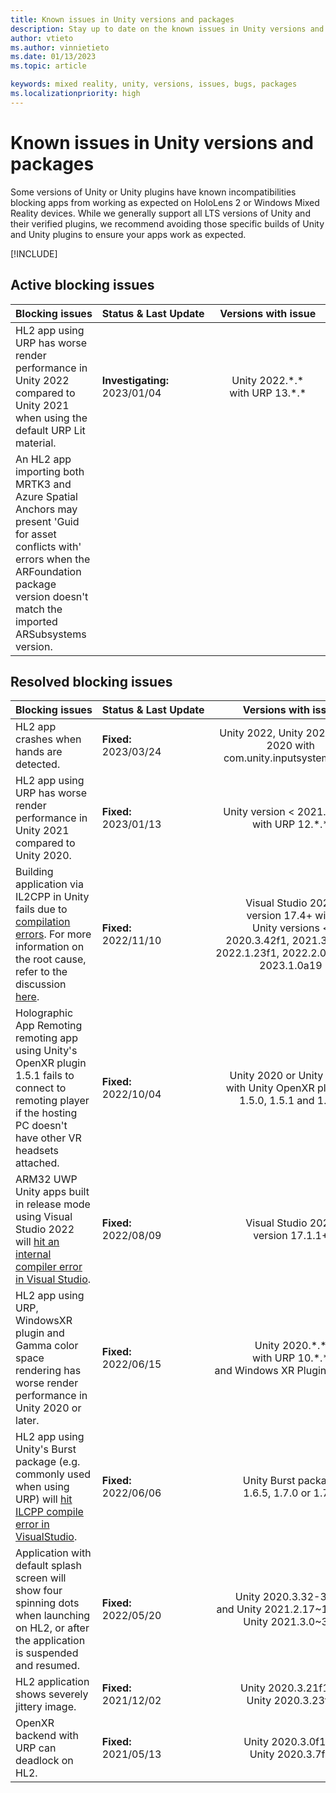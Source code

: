```yaml
---
title: Known issues in Unity versions and packages
description: Stay up to date on the known issues in Unity versions and packages.
author: vtieto
ms.author: vinnietieto
ms.date: 01/13/2023
ms.topic: article

keywords: mixed reality, unity, versions, issues, bugs, packages
ms.localizationpriority: high
---
```


# Known issues in Unity versions and packages

Some versions of Unity or Unity plugins have known incompatibilities blocking apps from working as expected on HoloLens 2 or Windows Mixed Reality devices. While we generally support all LTS versions of Unity and their verified plugins, we recommend avoiding those specific builds of Unity and Unity plugins to ensure your apps work as expected.

[!INCLUDE[](includes/xr/recommended-version.md)]

## Active blocking issues

<!-- When updating this table, BE SURE TO ALSO UPDATE /develop/unity/includes/xr/recommended-version.md! -->

| Blocking&nbsp;issues | Status&nbsp;&&nbsp;Last&nbsp;Update | &nbsp;&nbsp;Versions&nbsp;with&nbsp;issue&nbsp;&nbsp; | &nbsp;&nbsp;Mitigation&nbsp;&nbsp; |
| :----------- | :----- | :--------------: | :--------------: |
| HL2 app using URP has worse render performance in Unity 2022 compared to Unity 2021 when using the default URP Lit material. | **Investigating:**<br />2023/01/04 | Unity 2022.\*.\* <br/> with URP 13.\*.\* | Either avoid URP in Unity 2022, avoid using the default URP materials or use URP in Unity 2021.3.14+ |
|An HL2 app importing both MRTK3 and Azure Spatial Anchors may present 'Guid for asset conflicts with' errors when the ARFoundation package version doesn't match the imported ARSubsystems version.|||When using ARFoundation 5.x+, manually add com.unity.xr.arsubsystems version 5.0.2 to the project's Package Manager.  You'll get a warning that ARSubsystems has been deprecated, but it can be ignored.|
## Resolved blocking issues

| Blocking&nbsp;issues | Status&nbsp;&&nbsp;Last&nbsp;Update | &nbsp;&nbsp;Versions&nbsp;with&nbsp;issue&nbsp;&nbsp; | &nbsp;&nbsp;Versions&nbsp;with&nbsp;fixes&nbsp;&nbsp; |
| :----------- | :----- | :--------------: | :--------------: |
| HL2 app crashes when hands are detected. | **Fixed:**<br />2023/03/24 | Unity 2022, Unity 2021, Unity 2020 with<br/>com.unity.inputsystem 1.5.0 | Use com.unity.inputsystem 1.5.1 or later |
| HL2 app using URP has worse render performance in Unity 2021 compared to Unity 2020. | **Fixed:**<br />2023/01/13 | Unity version < 2021.3.14f1 <br/> with URP 12.\*.\* | Use Unity 2021.3.14f1 and later |
| Building application via IL2CPP in Unity fails due to [compilation errors](https://issuetracker.unity3d.com/issues/il2cpp-windows-builds-fails-when-using-vs-2022-17-dot-4-0-preview). For more information on the root cause, refer to the discussion [here](https://developercommunity.visualstudio.com/t/stdext::hash_compare-has-been-removed-in/10182319). | **Fixed:**<br />2022/11/10 | Visual Studio&nbsp;2022<br />version 17.4+ with<br />Unity versions <<br />2020.3.42f1, 2021.3.14f1, 2022.1.23f1, 2022.2.0b16 and 2023.1.0a19 | Use Visual Studio&nbsp;2019 or Unity version >= 2020.3.42f1, 2021.3.14f1, 2022.1.23f1, 2022.2.0b16 or 2023.1.0a19 |
| Holographic App Remoting remoting app using Unity's OpenXR plugin 1.5.1 fails to connect to remoting player if the hosting PC doesn't have other VR headsets attached. | **Fixed:**<br />2022/10/04 | Unity 2020 or Unity 2021 <br/> with Unity&nbsp;OpenXR&nbsp;plugin&nbsp;=<br/>1.5.0, 1.5.1 and 1.5.2 | If using Holographic App Remoting, use Unity&nbsp;OpenXR&nbsp;plugin&nbsp;<= 1.4.3&nbsp;or&nbsp;>=&nbsp;1.5.3|
| ARM32 UWP Unity apps built in release mode using Visual Studio&nbsp;2022 will [hit an internal compiler error in Visual Studio](https://developercommunity.visualstudio.com/t/uwp-arm-32-build-fails-with-fatal-error-c1001-inte/1697106#T-N10059007). | **Fixed:**<br />2022/08/09 | Visual Studio&nbsp;2022<br />version 17.1.1+ | Use Visual Studio&nbsp;2019 or Visual&nbsp;Studio&nbsp;2022&nbsp;version >= 17.3.* |
| HL2 app using URP, WindowsXR plugin and Gamma color space rendering has worse render performance in Unity 2020 or later. | **Fixed:**<br />2022/06/15 | Unity 2020.\*.\* <br/> with URP 10.\*.\* <br/> and&nbsp;Windows&nbsp;XR&nbsp;Plugin&nbsp;<=4.6.3| Use Windows&nbsp;XR&nbsp;Plugin&nbsp;version&nbsp;>=&nbsp;4.6.4 |
| HL2 app using Unity's Burst package (e.g. commonly used when using URP) will [hit ILCPP compile error in VisualStudio](https://issuetracker.unity3d.com/issues/build-fails-with-error-mono-dot-cecil-dot-assemblyresolutionexception-failed-to-resolve-assembly-when-unity-iap-is-in-the-project). | **Fixed:**<br />2022/06/06 | Unity Burst package <br/> 1.6.5, 1.7.0 or 1.7.1 | Use Unity Burst package 1.6.6 or 1.7.2 or later versions. |
| Application with default splash screen will show four spinning dots when launching on HL2, or after the application is suspended and resumed. | **Fixed:**<br />2022/05/20 | Unity&nbsp;2020.3.32-34f1&nbsp;</br>and Unity&nbsp;2021.2.17~19f1 and Unity&nbsp;2021.3.0~3f1| Use Unity&nbsp;2020.3.35f1 or Unity&nbsp;2021.3.4f1 or later |
| HL2 application shows severely jittery image. | **Fixed:**<br />2021/12/02 | Unity 2020.3.21f1 to <br />Unity 2020.3.23f1 | Use Unity 2020.3.24f1<br /> and later |
| OpenXR backend with URP can deadlock on HL2. | **Fixed:**<br />2021/05/13 | Unity 2020.3.0f1 to <br />Unity 2020.3.7f1 | Use Unity 2020.3.8f1<br /> and later |

